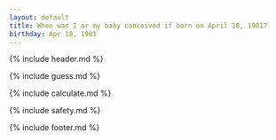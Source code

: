 ```yaml
---
layout: default
title: When was I or my baby conceived if born on April 18, 1901?
birthday: Apr 18, 1901
---
```


{% include header.md %}

{% include guess.md %}

{% include calculate.md %}

{% include safety.md %}

{% include footer.md %}



